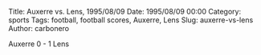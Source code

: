 Title: Auxerre vs. Lens, 1995/08/09
Date: 1995/08/09 00:00
Category: sports
Tags: football, football scores, Auxerre, Lens
Slug: auxerre-vs-lens
Author: carbonero


Auxerre 0 - 1 Lens
